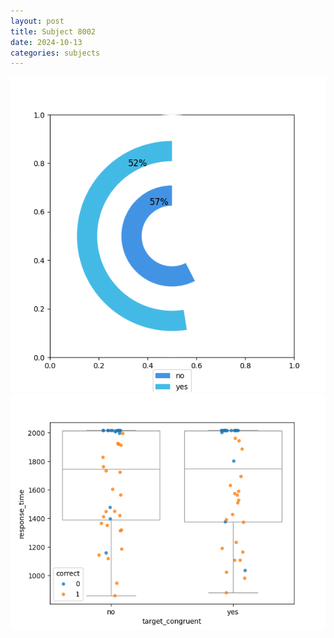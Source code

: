 ```yaml
---
layout: post
title: Subject 8002
date: 2024-10-13
categories: subjects
---
```


![](data/8002/run-12/8002_accuracy_target_congruence.png)
![](data/8002/run-12/8002_rt_congruence.png)

